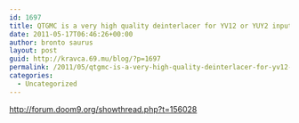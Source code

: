 ```yaml
---
id: 1697
title: QTGMC is a very high quality deinterlacer for YV12 or YUY2 input
date: 2011-05-17T06:46:26+00:00
author: bronto saurus
layout: post
guid: http://kravca.69.mu/blog/?p=1697
permalink: /2011/05/qtgmc-is-a-very-high-quality-deinterlacer-for-yv12-or-yuy2-input/
categories:
  - Uncategorized
---
```

<http://forum.doom9.org/showthread.php?t=156028>